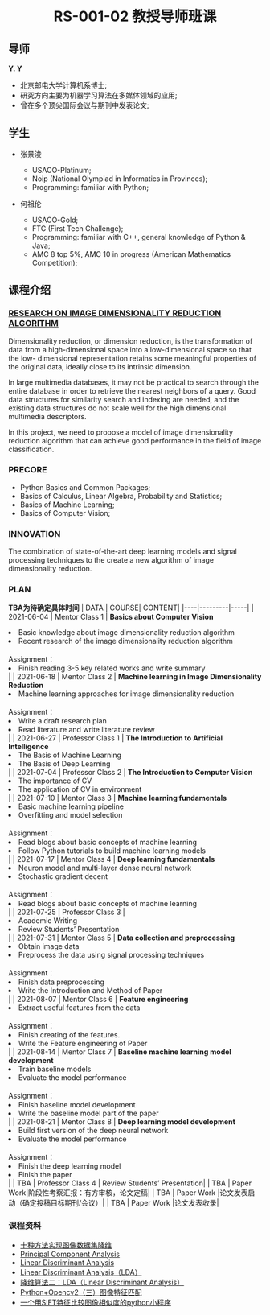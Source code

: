 # <center>RS-001-02 教授导师班课</center>

## 导师
**Y. Y**
- 北京邮电大学计算机系博士;
- 研究方向主要为机器学习算法在多媒体领域的应用;
- 曾在多个顶尖国际会议与期刊中发表论文;

## 学生
- 张景浚
  - USACO-Platinum;
  - Noip (National Olympiad in Informatics in Provinces);
  - Programming: familiar with Python;

- 何祖伦
  - USACO-Gold;
  - FTC (First Tech Challenge);
  - Programming: familiar with C++, general knowledge of Python & Java;
  - AMC 8 top 5%, AMC 10 in progress (American Mathematics Competition);



## 课程介绍
### <a href="https://github.com/RS-001-02/RM-805-Dr.Yang/blob/main/%E6%9C%89%E6%96%B9-%E7%A7%91%E7%A0%94%E5%9F%B9%E5%85%BB%E6%96%B9%E6%A1%88-%E4%B8%93%E4%B8%BA%E8%AE%A1%E7%AE%97%E6%9C%BA%E7%A0%94%E8%AE%A8%E7%8F%AD%20%E5%BC%A0%E6%99%AF%E6%B5%9A%2C%E4%BD%95%E7%A5%96%E4%BC%A6%E8%AE%BE%E8%AE%A1.pdf">RESEARCH ON IMAGE DIMENSIONALITY REDUCTION ALGORITHM</a>

Dimensionality reduction, or dimension reduction, is the transformation of data from a high-dimensional space into a low-dimensional space so that the low- dimensional
representation retains some meaningful properties of the original data, ideally close to its intrinsic dimension.

In large multimedia databases, it may not be practical to search through the entire database in order to retrieve the nearest neighbors of a query. Good data structures
for similarity search and indexing are needed, and the existing data structures do not scale well for the high dimensional multimedia descriptors.

In this project, we need to propose a model of image dimensionality reduction algorithm that can achieve good performance in the field of image classification.

### PRECORE
- Python Basics and Common Packages;
- Basics of Calculus, Linear Algebra, Probability and Statistics;
- Basics of Machine Learning;
- Basics of Computer Vision;

### INNOVATION
The combination of state-of-the-art deep learning models and signal processing techniques to the create a new algorithm of image dimensionality reduction.

### PLAN
**TBA为待确定具体时间**
| DATA | COURSE| CONTENT| 
|----|---------|-----|
| 2021-06-04  | Mentor Class 1 | **Basics about Computer Vision** <li>Basic knowledge about image dimensionality reduction algorithm</li><li>Recent research of the image dimensionality reduction algorithm</li> <br>Assignment：<li>Finish reading 3-5 key related works and write summary</li> |
| 2021-06-18  | Mentor Class 2 | **Machine learning in Image Dimensionality Reduction** <li>Machine learning approaches for image dimensionality reduction</li><br>Assignment：<li>Write a draft research plan</li> <li>Read literature and write literature review</li>|
| 2021-06-27  | Professor Class 1 | **The Introduction to Artificial Intelligence** <li>The Basis of Machine Learning</li><li>The Basis of Deep Learning</li> |
| 2021-07-04  | Professor Class 2  | **The Introduction to Computer Vision** <br><li>The importance of CV</li><li>The application of CV in environment</li>|
| 2021-07-10  | Mentor Class 3 | **Machine learning fundamentals** <li>Basic machine learning pipeline</li><li>Overfitting and model selection</li> <br>Assignment：<li>Read blogs about basic concepts of machine learning</li><li>Follow Python tutorials to build machine learning models</li>|
| 2021-07-17  | Mentor Class 4 | **Deep learning fundamentals**<li>Neuron model and multi-layer dense neural network</li><li>Stochastic gradient decent</li><br>Assignment：<li>Read blogs about basic concepts of machine learning</li>|
| 2021-07-25  | Professor Class 3 | <li>Academic Writing</li><li>Review Students’ Presentation</li>|
| 2021-07-31  | Mentor Class 5 | **Data collection and preprocessing**<li>Obtain image data</li> <li>Preprocess the data using signal processing techniques</li><br>Assignment： <li>Finish data preprocessing</li> <li>Write the Introduction and Method of Paper</li> |
| 2021-08-07  | Mentor Class 6 | **Feature engineering** <li>Extract useful features from the data</li><br>Assignment：<li>Finish creating of the features.</li>  <li>Write the Feature engineering of Paper</li>|
| 2021-08-14  | Mentor Class 7 | **Baseline machine learning model development**<li>Train baseline models</li><li>Evaluate the model performance</li><br>Assignment： <li>Finish baseline model development</li> <li>Write the baseline model part of the paper</li> |
| 2021-08-21  | Mentor Class 8 | **Deep learning model development**<li>Build first version of the deep neural network</li><li>Evaluate the model performance</li> <br>Assignment： <li>Finish the deep learning model</li> <li>Finish the paper</li>|
| TBA  | Professor Class 4 | Review Students’ Presentation|
| TBA  | Paper Work|阶段性考察汇报：有方审核，论文定稿|
| TBA  | Paper Work |论文发表启动（确定投稿目标期刊/会议）|
| TBA  | Paper Work |论文发表收录|

### 课程资料
- <a href="https://blog.csdn.net/m0_38106923/article/details/115742347">十种方法实现图像数据集降维</a>
- <a href="http://www.stat.columbia.edu/~fwood/Teaching/w4315/Fall2009/pca.pdf">Principal Component Analysis</a>
- <a href="http://personal.psu.edu/jol2/course/stat597e/notes2/lda.pdf">Linear Discriminant Analysis</a>
- <a href="https://blog.csdn.net/qq_45777142/article/details/115001574">Linear Discriminant Analysis（LDA）</a>
- <a href="https://www.jianshu.com/p/bc97f487ad02">降维算法二：LDA（Linear Discriminant Analysis）</a>
- <a href="https://blog.csdn.net/cungudafa/article/details/105399278">Python+Opencv2（三）图像特征匹配</a>
- <a href="https://blog.csdn.net/wangzhenyang2/article/details/85106267">一个用SIFT特征比较图像相似度的python小程序</a>
